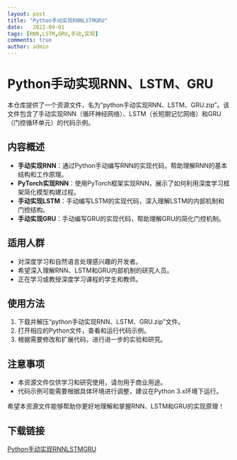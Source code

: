 ```yaml
---
layout: post
title: "Python手动实现RNNLSTMGRU"
date:   2022-09-01
tags: [RNN,LSTM,GRU,手动,实现]
comments: true
author: admin
---
```

# Python手动实现RNN、LSTM、GRU

本仓库提供了一个资源文件，名为“python手动实现RNN、LSTM、GRU.zip”。该文件包含了手动实现RNN（循环神经网络）、LSTM（长短期记忆网络）和GRU（门控循环单元）的代码示例。

## 内容概述

- **手动实现RNN**：通过Python手动编写RNN的实现代码，帮助理解RNN的基本结构和工作原理。
- **PyTorch实现RNN**：使用PyTorch框架实现RNN，展示了如何利用深度学习框架简化模型构建过程。
- **手动实现LSTM**：手动编写LSTM的实现代码，深入理解LSTM的内部机制和门控结构。
- **手动实现GRU**：手动编写GRU的实现代码，帮助理解GRU的简化门控机制。

## 适用人群

- 对深度学习和自然语言处理感兴趣的开发者。
- 希望深入理解RNN、LSTM和GRU内部机制的研究人员。
- 正在学习或教授深度学习课程的学生和教师。

## 使用方法

1. 下载并解压“python手动实现RNN、LSTM、GRU.zip”文件。
2. 打开相应的Python文件，查看和运行代码示例。
3. 根据需要修改和扩展代码，进行进一步的实验和研究。

## 注意事项

- 本资源文件仅供学习和研究使用，请勿用于商业用途。
- 代码示例可能需要根据具体环境进行调整，建议在Python 3.x环境下运行。

希望本资源文件能够帮助你更好地理解和掌握RNN、LSTM和GRU的实现原理！

## 下载链接

[Python手动实现RNNLSTMGRU](https://pan.quark.cn/s/45b7d541f92e)